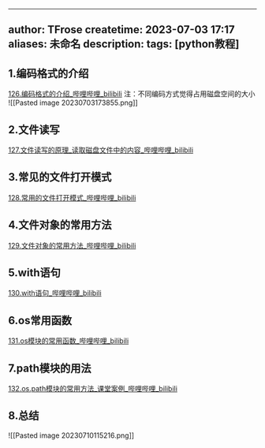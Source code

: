 
---
author: TFrose
createtime: 2023-07-03 17:17
aliases: 未命名
description:
tags: [python教程]
---

## 1.编码格式的介绍
[126.编码格式的介绍_哔哩哔哩_bilibili](https://www.bilibili.com/video/BV1wD4y1o7AS?p=128&vd_source=2029b6b0b60ecbc6cf63989bfa56dd26)
注：不同编码方式觉得占用磁盘空间的大小
![[Pasted image 20230703173855.png]]

## 2.文件读写
[127.文件读写的原理_读取磁盘文件中的内容_哔哩哔哩_bilibili](https://www.bilibili.com/video/BV1wD4y1o7AS?p=129&vd_source=2029b6b0b60ecbc6cf63989bfa56dd26)

## 3.常见的文件打开模式
[128.常用的文件打开模式_哔哩哔哩_bilibili](https://www.bilibili.com/video/BV1wD4y1o7AS?p=130&vd_source=2029b6b0b60ecbc6cf63989bfa56dd26)

## 4.文件对象的常用方法
[129.文件对象的常用方法_哔哩哔哩_bilibili](https://www.bilibili.com/video/BV1wD4y1o7AS?p=131&vd_source=2029b6b0b60ecbc6cf63989bfa56dd26)

## 5.with语句
[130.with语句_哔哩哔哩_bilibili](https://www.bilibili.com/video/BV1wD4y1o7AS?p=132&vd_source=2029b6b0b60ecbc6cf63989bfa56dd26)

## 6.os常用函数
[131.os模块的常用函数_哔哩哔哩_bilibili](https://www.bilibili.com/video/BV1wD4y1o7AS?p=133&vd_source=2029b6b0b60ecbc6cf63989bfa56dd26)

## 7.path模块的用法
[132.os.path模块的常用方法_课堂案例_哔哩哔哩_bilibili](https://www.bilibili.com/video/BV1wD4y1o7AS?p=134&vd_source=2029b6b0b60ecbc6cf63989bfa56dd26)

## 8.总结
![[Pasted image 20230710115216.png]]

